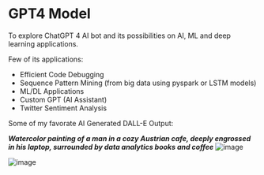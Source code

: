# GPT4 Model
To explore ChatGPT 4 AI bot and its possibilities on AI, ML and deep learning applications. 

Few of its applications:
- Efficient Code Debugging
- Sequence Pattern Mining (from big data using pyspark or LSTM models)
- ML/DL Applications
- Custom GPT (AI Assistant)
- Twitter Sentiment Analysis
  


Some of my favorate AI Generated DALL-E Output:

**_Watercolor painting of a man in a cozy Austrian cafe, deeply engrossed in his laptop, surrounded by data analytics books and coffee_**
![image](https://github.com/vivekanandpkr/GPT4-Model/assets/21027388/1d48f0cc-e937-4d59-b01a-cd8bc8ff9cf5)


![image](https://github.com/vivekanandpkr/GPT4-Model/assets/21027388/46bc4340-506e-4726-a151-f43da6a78eec)


